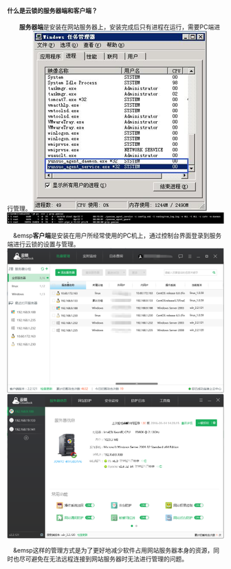 #### 什么是云锁的服务器端和客户端？

&emsp;&emsp;**服务器端**是安装在网站服务器上，安装完成后只有进程在运行，需要PC端进行管理。
![Windows](/assets/q_04_1.png)
![Linux](/assets/q_04_2.png)

&emsp;&emsp**客户端**是安装在用户所经常使用的PC机上，通过控制台界面登录到服务端进行云锁的设置与管理。
![批量管理](/assets/q_04_3.png)
![单机管理](/assets/q_04_4.png)

&emsp;&emsp这样的管理方式是为了更好地减少软件占用网站服务器本身的资源，同时也尽可避免在无法远程连接到网站服务器时无法进行管理的问题。